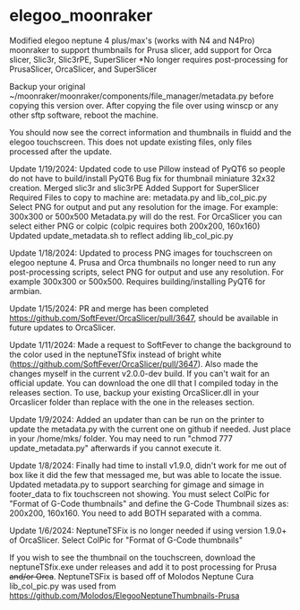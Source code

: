 # elegoo_moonraker
Modified elegoo neptune 4 plus/max's (works with N4 and N4Pro) moonraker to support thumbnails for Prusa slicer, add support for Orca slicer, Slic3r, Slic3rPE, SuperSlicer
*No longer requires post-processing for PrusaSlicer, OrcaSlicer, and SuperSlicer

Backup your original ~/moonraker/moonraker/components/file_manager/metadata.py before copying this version over. After copying the file over using winscp or any other sftp software, reboot the machine.

You should now see the correct information and thumbnails in fluidd and the elegoo touchscreen. This does not update existing files, only files processed after the update.

Update 1/19/2024: Updated code to use Pillow instead of PyQT6 so people do not have to build/install PyQT6
			      Bug fix for thumbnail miniature 32x32 creation.
				  Merged slic3r and slic3rPE
				  Added Support for SuperSlicer
				  Required Files to copy to machine are: metadata.py and lib_col_pic.py
				  Select PNG for output and put any resolution for the image. For example: 300x300 or 500x500
			      Metadata.py will do the rest.
				  For OrcaSlicer you can select either PNG or colpic (colpic requires both 200x200, 160x160)
				  Updated update_metadata.sh to reflect adding lib_col_pic.py

Update 1/18/2024: Updated to process PNG images for touchscreen on elegoo neptune 4. Prusa and Orca thumbnails no longer need to run any post-processing scripts, select PNG for output and use any resolution. For example 300x300 or 500x500.
				  Requires building/installing PyQT6 for armbian.

Update 1/15/2024: PR and merge has been completed https://github.com/SoftFever/OrcaSlicer/pull/3647, should be available in future updates to OrcaSlicer. 

Update 1/11/2024: Made a request to SoftFever to change the background to the color used in the neptuneTSfix instead of bright white (https://github.com/SoftFever/OrcaSlicer/pull/3647). Also made the changes myself in the current v2.0.0-dev build. If you can't wait for an official update. You can download the one dll that I compiled today in the releases section. To use, backup your existing OrcaSlicer.dll in your Orcaslicer folder than  replace with the one in the releases section.

Update 1/9/2024: Added an updater than can be run on the printer to update the metadata.py with the current one on github if needed. Just place in your /home/mks/ folder. You may need to run "chmod 777 update_metadata.py" afterwards if you cannot execute it.

Update 1/8/2024: Finally had time to install v1.9.0, didn't work for me out of box like it did the few that messaged me, but was able to locate the issue.
                 Updated metadata.py to support searching for gimage and simage in footer_data to fix touchscreen not showing. You must select ColPic for "Format of G-Code thumbnails" and define the G-Code Thumbnail sizes as: 200x200, 160x160. You need to add BOTH separated with a comma.
                 
Update 1/6/2024: NeptuneTSFix is no longer needed if using version 1.9.0+ of OrcaSlicer. Select ColPic for "Format of G-Code thumbnails"

If you wish to see the thumbnail on the touchscreen, download the neptuneTSfix.exe under releases and add it to post processing for Prusa ~~and/or Orca~~.
NeptuneTSFix is based off of Molodos Neptune Cura
lib_col_pic.py was used from https://github.com/Molodos/ElegooNeptuneThumbnails-Prusa
